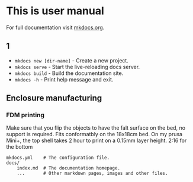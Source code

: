 # This is user manual

For full documentation visit [mkdocs.org](https://www.mkdocs.org).

## 1

* `mkdocs new [dir-name]` - Create a new project.
* `mkdocs serve` - Start the live-reloading docs server.
* `mkdocs build` - Build the documentation site.
* `mkdocs -h` - Print help message and exit.

## Enclosure manufacturing

### FDM printing

Make sure that you flip the objects to have the falt surface on the bed, no support is required. 
Fits conformatbly on the 18x18cm bed. 
On my prusa Mini+, the top shell takes 2 hour to print on a 0.15mm layer height. 2:16 for the bottom

    mkdocs.yml    # The configuration file.
    docs/
        index.md  # The documentation homepage.
        ...       # Other markdown pages, images and other files.
